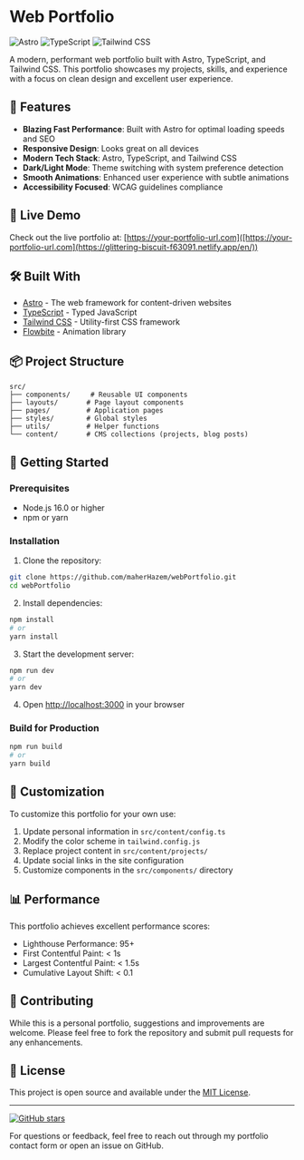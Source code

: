 # Web Portfolio

![Astro](https://img.shields.io/badge/Astro-FF5D01?style=for-the-badge&logo=astro&logoColor=white)
![TypeScript](https://img.shields.io/badge/TypeScript-007ACC?style=for-the-badge&logo=typescript&logoColor=white)
![Tailwind CSS](https://img.shields.io/badge/Tailwind_CSS-38B2AC?style=for-the-badge&logo=tailwind-css&logoColor=white)

A modern, performant web portfolio built with Astro, TypeScript, and Tailwind CSS. This portfolio showcases my projects, skills, and experience with a focus on clean design and excellent user experience.

## 🌟 Features

- **Blazing Fast Performance**: Built with Astro for optimal loading speeds and SEO
- **Responsive Design**: Looks great on all devices
- **Modern Tech Stack**: Astro, TypeScript, and Tailwind CSS
- **Dark/Light Mode**: Theme switching with system preference detection
- **Smooth Animations**: Enhanced user experience with subtle animations
- **Accessibility Focused**: WCAG guidelines compliance

## 🚀 Live Demo

Check out the live portfolio at: [https://your-portfolio-url.com]([https://your-portfolio-url.com](https://glittering-biscuit-f63091.netlify.app/en/))

## 🛠️ Built With

- [Astro](https://astro.build) - The web framework for content-driven websites
- [TypeScript](https://www.typescriptlang.org) - Typed JavaScript
- [Tailwind CSS](https://tailwindcss.com) - Utility-first CSS framework
- [Flowbite]((https://flowbite.com/)) - Animation library

## 📦 Project Structure

```
src/
├── components/     # Reusable UI components
├── layouts/       # Page layout components
├── pages/         # Application pages
├── styles/        # Global styles
├── utils/         # Helper functions
└── content/       # CMS collections (projects, blog posts)
```

## 🏁 Getting Started

### Prerequisites

- Node.js 16.0 or higher
- npm or yarn

### Installation

1. Clone the repository:
```bash
git clone https://github.com/maherHazem/webPortfolio.git
cd webPortfolio
```

2. Install dependencies:
```bash
npm install
# or
yarn install
```

3. Start the development server:
```bash
npm run dev
# or
yarn dev
```

4. Open [http://localhost:3000](http://localhost:3000) in your browser

### Build for Production

```bash
npm run build
# or
yarn build
```

## 📝 Customization

To customize this portfolio for your own use:

1. Update personal information in `src/content/config.ts`
2. Modify the color scheme in `tailwind.config.js`
3. Replace project content in `src/content/projects/`
4. Update social links in the site configuration
5. Customize components in the `src/components/` directory

## 📊 Performance

This portfolio achieves excellent performance scores:

- Lighthouse Performance: 95+
- First Contentful Paint: < 1s
- Largest Contentful Paint: < 1.5s
- Cumulative Layout Shift: < 0.1

## 🤝 Contributing

While this is a personal portfolio, suggestions and improvements are welcome. Please feel free to fork the repository and submit pull requests for any enhancements.

## 📄 License

This project is open source and available under the [MIT License](LICENSE).

---

[![GitHub stars](https://img.shields.io/github/stars/maherHazem/webPortfolio?style=social)](https://github.com/maherHazem/webPortfolio)

For questions or feedback, feel free to reach out through my portfolio contact form or open an issue on GitHub.
